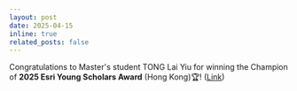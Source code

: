 ```yaml
---
layout: post
date: 2025-04-15
inline: true
related_posts: false
---
```


Congratulations to Master's student TONG Lai Yiu for winning the Champion of **2025 Esri Young Scholars Award** (Hong Kong)🏆! ([Link](https://web.esrichina.hk/ysa/result_announcement.aspx))<br>
